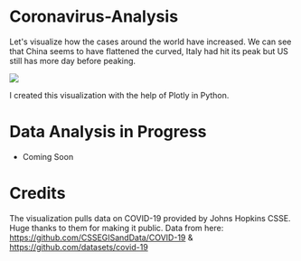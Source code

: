 # Coronavirus-Analysis

Let's visualize how the cases around the world have increased. We can see that China seems to have flattened the curved, Italy had hit its peak 
but US still has more day before peaking. 

![](visualize.gif)

I created this visualization with the help of Plotly in Python.

# Data Analysis in Progress
- Coming Soon

# Credits

The visualization pulls data on COVID-19 provided by Johns Hopkins CSSE. Huge thanks to them for making it public. 
Data from here: https://github.com/CSSEGISandData/COVID-19 & https://github.com/datasets/covid-19
